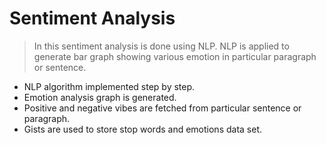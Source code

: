 # Sentiment Analysis
>In this sentiment analysis is done using NLP. NLP is applied to generate bar graph showing various emotion in particular paragraph or sentence.
- NLP algorithm implemented step by step.
- Emotion analysis graph is generated.
- Positive and negative vibes are fetched from particular sentence or paragraph.
- Gists are used to store stop words and emotions data set.
